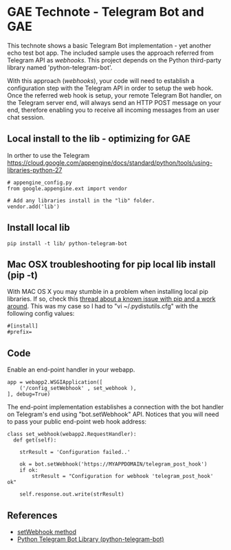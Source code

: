 # GAE Technote - Telegram Bot and GAE

This technote shows a basic Telegram Bot implementation - yet another echo test bot app. The included sample uses the approach referred from Telegram API as *webhooks*. This project depends on the Python third-party library named 'python-telegram-bot'.

With this approach (*webhooks*), your code will need to establish a configuration step with the Telegram API in order to setup the web hook. Once the referred web hook is setup, your remote Telegram Bot handler, on the Telegram server end, will always send an HTTP POST message on your end, therefore enabling you to receive all incoming messages from an user chat session.

## Local install to the lib - optimizing for GAE

In orther to use the Telegram
https://cloud.google.com/appengine/docs/standard/python/tools/using-libraries-python-27

```
# appengine_config.py
from google.appengine.ext import vendor

# Add any libraries install in the "lib" folder.
vendor.add('lib')
```

## Install local lib

```
pip install -t lib/ python-telegram-bot
```

## Mac OSX troubleshooting for pip local lib install (pip -t)

With MAC OS X you may stumble in a problem when installing local pip libraries. If so, check this [thread about a known issue with pip and a work around](https://stackoverflow.com/questions/24257803/distutilsoptionerror-must-supply-either-home-or-prefix-exec-prefix-not-both). This was my case so I had to "vi ~/.pydistutils.cfg" with the following config values:

```
#[install]
#prefix=
```

## Code

Enable an end-point handler in your webapp.
```
app = webapp2.WSGIApplication([
    ('/config_setWebhook' , set_webhook ),
], debug=True)
```

The end-point implementation establishes a connection with the bot handler on Telegram's end using "bot.setWebhook" API. Notices that you will need to pass your public end-point web hook address: 

```
class set_webhook(webapp2.RequestHandler):
  def get(self):

    strResult = 'Configuration failed..'

    ok = bot.setWebhook('https://MYAPPDOMAIN/telegram_post_hook')
    if ok:
        strResult = "Configuration for webhook 'telegram_post_hook' ok"

    self.response.out.write(strResult)
```

## References

* [setWebhook method](https://core.telegram.org/bots/api#setwebhook)
* [Python Telegram Bot Library (python-telegram-bot)](https://github.com/python-telegram-bot/python-telegram-bot)
